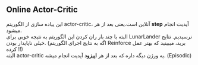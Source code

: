 ## Online Actor-Critic
این پیاده سازی از الگوریتم actor-critic، آنلاین است.یعنی بعد از هر **step** آپدیت انجام میشود.  
البته با چند بار ران کردن این الگوریتم به نتیجه خوبی برای LunarLander نرسیدیم. نتایج خیلی ناپایدار بودن. (اگه به نتایج اجرای الگوریتم Reinforce برید، میبینید که بهتر عمل کرده !!)  
البته actor-critic یه ورژن دیگه داره که بعد از هر **اپیزود** آپدیت انجام میشه. (Episodic)
